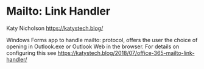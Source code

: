 # Mailto: Link Handler

Katy Nicholson https://katystech.blog/

Windows Forms app to handle mailto: protocol, offers the user the choice of opening in Outlook.exe or Outlook Web in the browser. For details on configuring this see https://katystech.blog/2018/07/office-365-mailto-link-handler/
